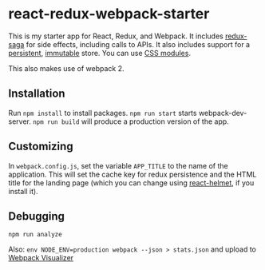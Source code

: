 # react-redux-webpack-starter

This is my starter app for React, Redux, and Webpack. It includes [redux-saga](https://github.com/redux-saga/redux-saga) for side effects, including calls to APIs. It also includes support for a [persistent](https://github.com/rt2zz/redux-persist-immutable), [immutable](https://github.com/facebook/immutable-js/) store. You can use [CSS modules](https://github.com/css-modules/css-modules).

This also makes use of webpack 2.

## Installation

Run `npm install` to install packages. `npm run start` starts webpack-dev-server. `npm run build` will produce a production version of the app.

## Customizing

In `webpack.config.js`, set the variable `APP_TITLE` to the name of the application. This will set the cache key for redux persistence and the HTML title for the landing page (which you can change using [react-helmet](https://github.com/nfl/react-helmet), if you install it).

## Debugging

`npm run analyze`

Also: `env NODE_ENV=production webpack --json > stats.json` and upload to [Webpack Visualizer](https://chrisbateman.github.io/webpack-visualizer/)